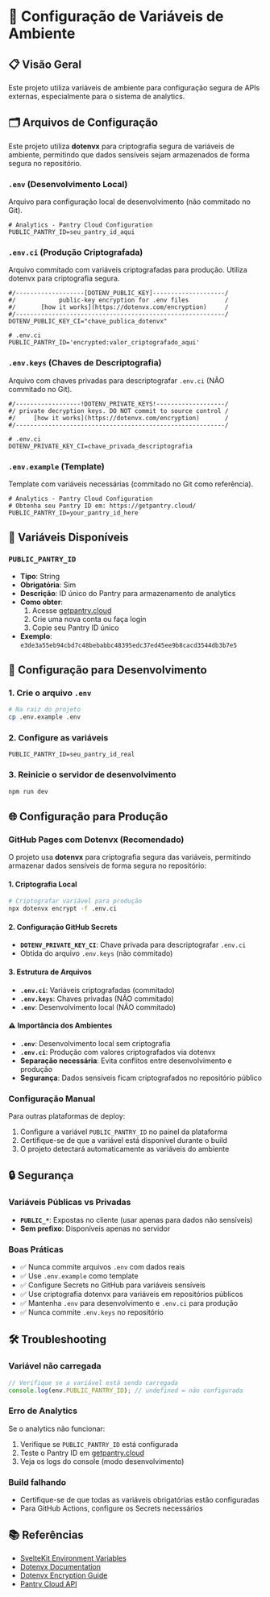 # 🔧 Configuração de Variáveis de Ambiente

## 📋 Visão Geral

Este projeto utiliza variáveis de ambiente para configuração segura de APIs externas, especialmente para o sistema de analytics.

## 🗂️ Arquivos de Configuração

Este projeto utiliza **dotenvx** para criptografia segura de variáveis de ambiente, permitindo que dados sensíveis sejam armazenados de forma segura no repositório.

### `.env` (Desenvolvimento Local)

Arquivo para configuração local de desenvolvimento (não commitado no Git).

```dotenv
# Analytics - Pantry Cloud Configuration
PUBLIC_PANTRY_ID=seu_pantry_id_aqui
```

### `.env.ci` (Produção Criptografada)

Arquivo commitado com variáveis criptografadas para produção. Utiliza dotenvx para criptografia segura.

```dotenv
#/-------------------[DOTENV_PUBLIC_KEY]--------------------/
#/            public-key encryption for .env files          /
#/       [how it works](https://dotenvx.com/encryption)     /
#/----------------------------------------------------------/
DOTENV_PUBLIC_KEY_CI="chave_publica_dotenvx"

# .env.ci
PUBLIC_PANTRY_ID='encrypted:valor_criptografado_aqui'
```

### `.env.keys` (Chaves de Descriptografia)

Arquivo com chaves privadas para descriptografar `.env.ci` (NÃO commitado no Git).

```dotenv
#/------------------!DOTENV_PRIVATE_KEYS!-------------------/
#/ private decryption keys. DO NOT commit to source control /
#/     [how it works](https://dotenvx.com/encryption)       /
#/----------------------------------------------------------/

# .env.ci
DOTENV_PRIVATE_KEY_CI=chave_privada_descriptografia
```

### `.env.example` (Template)

Template com variáveis necessárias (commitado no Git como referência).

```dotenv
# Analytics - Pantry Cloud Configuration
# Obtenha seu Pantry ID em: https://getpantry.cloud/
PUBLIC_PANTRY_ID=your_pantry_id_here
```

## 🔑 Variáveis Disponíveis

### `PUBLIC_PANTRY_ID`

- **Tipo**: String
- **Obrigatória**: Sim
- **Descrição**: ID único do Pantry para armazenamento de analytics
- **Como obter**:
  1. Acesse [getpantry.cloud](https://getpantry.cloud/)
  2. Crie uma nova conta ou faça login
  3. Copie seu Pantry ID único
- **Exemplo**: `e3de3a55eb94cbd7c48bebabbc48395edc37ed45ee9b8cacd3544db3b7e5`

## 🚀 Configuração para Desenvolvimento

### 1. Crie o arquivo `.env`

```bash
# Na raiz do projeto
cp .env.example .env
```

### 2. Configure as variáveis

```dotenv
PUBLIC_PANTRY_ID=seu_pantry_id_real
```

### 3. Reinicie o servidor de desenvolvimento

```bash
npm run dev
```

## 🌐 Configuração para Produção

### GitHub Pages com Dotenvx (Recomendado)

O projeto usa **dotenvx** para criptografia segura das variáveis, permitindo armazenar dados sensíveis de forma segura no repositório:

#### 1. Criptografia Local

```bash
# Criptografar variável para produção
npx dotenvx encrypt -f .env.ci
```

#### 2. Configuração GitHub Secrets

- **`DOTENV_PRIVATE_KEY_CI`**: Chave privada para descriptografar `.env.ci`
- Obtida do arquivo `.env.keys` (não commitado)

#### 3. Estrutura de Arquivos

- **`.env.ci`**: Variáveis criptografadas (commitado)
- **`.env.keys`**: Chaves privadas (NÃO commitado)
- **`.env`**: Desenvolvimento local (NÃO commitado)

#### ⚠️ Importância dos Ambientes

- **`.env`**: Desenvolvimento local sem criptografia
- **`.env.ci`**: Produção com valores criptografados via dotenvx
- **Separação necessária**: Evita conflitos entre desenvolvimento e produção
- **Segurança**: Dados sensíveis ficam criptografados no repositório público

### Configuração Manual

Para outras plataformas de deploy:

1. Configure a variável `PUBLIC_PANTRY_ID` no painel da plataforma
2. Certifique-se de que a variável está disponível durante o build
3. O projeto detectará automaticamente as variáveis do ambiente

## 🔒 Segurança

### Variáveis Públicas vs Privadas

- **`PUBLIC_*`**: Expostas no cliente (usar apenas para dados não sensíveis)
- **Sem prefixo**: Disponíveis apenas no servidor

### Boas Práticas

- ✅ Nunca commite arquivos `.env` com dados reais
- ✅ Use `.env.example` como template
- ✅ Configure Secrets no GitHub para variáveis sensíveis
- ✅ Use criptografia dotenvx para variáveis em repositórios públicos
- ✅ Mantenha `.env` para desenvolvimento e `.env.ci` para produção
- ✅ Nunca commite `.env.keys` no repositório

## 🛠️ Troubleshooting

### Variável não carregada

```javascript
// Verifique se a variável está sendo carregada
console.log(env.PUBLIC_PANTRY_ID); // undefined = não configurada
```

### Erro de Analytics

Se o analytics não funcionar:

1. Verifique se `PUBLIC_PANTRY_ID` está configurada
2. Teste o Pantry ID em [getpantry.cloud](https://getpantry.cloud/)
3. Veja os logs do console (modo desenvolvimento)

### Build falhando

- Certifique-se de que todas as variáveis obrigatórias estão configuradas
- Para GitHub Actions, configure os Secrets necessários

## 📚 Referências

- [SvelteKit Environment Variables](https://kit.svelte.dev/docs/modules#$env-dynamic-public)
- [Dotenvx Documentation](https://dotenvx.com/)
- [Dotenvx Encryption Guide](https://dotenvx.com/docs/quickstart#add-encryption)
- [Pantry Cloud API](https://getpantry.cloud/)
